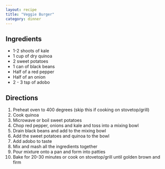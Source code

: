 ```yaml
---
layout: recipe
title: "Veggie Burger"
category: dinner
---
```


## Ingredients

- 1-2 shoots of kale
- 1 cup of dry quinoa
- 2 sweet potatoes
- 1 can of black beans
- Half of a red pepper
- Half of an onion
- 2 - 3 tsp of adobo

## Directions

1. Preheat oven to 400 degrees (skip this if cooking on stovetop/grill)
2. Cook quinoa
3. Microwave or boil sweet potatoes
4. Chop red pepper, onions and kale and toss into a mixing bowl
5. Drain black beans and add to the mixing bowl
6. Add the sweet potatoes and quinoa to the bowl
7. Add adobo to taste
8. Mix and mash all the ingredients together
9. Pour mixture onto a pan and form into patties
10. Bake for 20-30 minutes or cook on stovetop/grill until golden brown and firm
